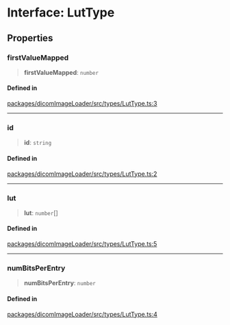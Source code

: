 # Interface: LutType

## Properties

### firstValueMapped

> **firstValueMapped**: `number`

#### Defined in

[packages/dicomImageLoader/src/types/LutType.ts:3](https://github.com/cornerstonejs/cornerstone3D/blob/ca63091460d8bdfd067d14a09b3105a6b4852ade/packages/dicomImageLoader/src/types/LutType.ts#L3)

***

### id

> **id**: `string`

#### Defined in

[packages/dicomImageLoader/src/types/LutType.ts:2](https://github.com/cornerstonejs/cornerstone3D/blob/ca63091460d8bdfd067d14a09b3105a6b4852ade/packages/dicomImageLoader/src/types/LutType.ts#L2)

***

### lut

> **lut**: `number`[]

#### Defined in

[packages/dicomImageLoader/src/types/LutType.ts:5](https://github.com/cornerstonejs/cornerstone3D/blob/ca63091460d8bdfd067d14a09b3105a6b4852ade/packages/dicomImageLoader/src/types/LutType.ts#L5)

***

### numBitsPerEntry

> **numBitsPerEntry**: `number`

#### Defined in

[packages/dicomImageLoader/src/types/LutType.ts:4](https://github.com/cornerstonejs/cornerstone3D/blob/ca63091460d8bdfd067d14a09b3105a6b4852ade/packages/dicomImageLoader/src/types/LutType.ts#L4)
